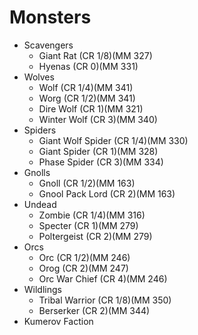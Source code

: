 # Monsters

- Scavengers
  - Giant Rat (CR 1/8)(MM 327)
  - Hyenas (CR 0)(MM 331)
- Wolves
  - Wolf (CR 1/4)(MM 341)
  - Worg (CR 1/2)(MM 341)
  - Dire Wolf (CR 1)(MM 321)
  - Winter Wolf (CR 3)(MM 340)
- Spiders
  - Giant Wolf Spider (CR 1/4)(MM 330)
  - Giant Spider (CR 1)(MM 328)
  - Phase Spider (CR 3)(MM 334)
- Gnolls
  - Gnoll (CR 1/2)(MM 163)
  - Gnool Pack Lord (CR 2)(MM 163)
- Undead
  - Zombie (CR 1/4)(MM 316)
  - Specter (CR 1)(MM 279)
  - Poltergeist (CR 2)(MM 279)
- Orcs
  - Orc (CR 1/2)(MM 246)
  - Orog (CR 2)(MM 247)
  - Orc War Chief (CR 4)(MM 246)
- Wildlings
  - Tribal Warrior (CR 1/8)(MM 350)
  - Berserker (CR 2)(MM 344)
- Kumerov Faction

